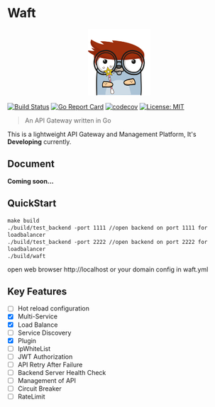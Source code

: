 # Waft

<p align="center">
  <img height="150" src="./logo.png"  alt="Waft" title="Waft">
</p>

[![Build Status](https://app.travis-ci.com/x-debug/waft.svg?branch=master)](https://app.travis-ci.com/x-debug/waft)
[![Go Report Card](https://goreportcard.com/badge/github.com/x-debug/waft)](https://goreportcard.com/report/github.com/x-debug/waft)
[![codecov](https://codecov.io/gh/x-debug/waft/branch/master/graph/badge.svg?token=IHVP92FLDV)](https://codecov.io/gh/x-debug/waft)
[![License: MIT](https://img.shields.io/badge/License-MIT-yellow.svg)](https://opensource.org/licenses/MIT)

> An API Gateway written in Go

This is a lightweight API Gateway and Management Platform, It's **Developing** currently.

## Document
**Coming soon...**

## QuickStart
```
make build
./build/test_backend -port 1111 //open backend on port 1111 for loadbalancer 
./build/test_backend -port 2222 //open backend on port 2222 for loadbalancer
./build/waft
```

open web browser http://localhost or your domain config in waft.yml

## Key Features
* [ ] Hot reload configuration
* [x] Multi-Service
* [x] Load Balance
* [ ] Service Discovery
* [x] Plugin
* [ ] IpWhiteList
* [ ] JWT Authorization
* [ ] API Retry After Failure
* [ ] Backend Server Health Check
* [ ] Management of API
* [ ] Circuit Breaker
* [ ] RateLimit
